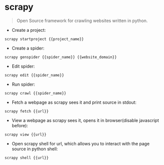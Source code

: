 # scrapy

> Open Source framework for crawling websites written in python.

- Create a project:

`scrapy startproject {{project_name}}`

- Create a spider:

`scrapy genspider {{spider_name}} {{website_domain}}`

- Edit spider:

`scrapy edit {{spider_name}}`

- Run spider:

`scrapy crawl {{spider_name}}`

- Fetch a webpage as scrapy sees it and print source in stdout:

`scrapy fetch {{url}}`

- View a webpage as scrapy sees it, opens it in browser(disable javascript before):

`scrapy view {{url}}`

- Open scrapy shell for url, which allows you to interact with the page source in python shell:

`scrapy shell {{url}}` 

